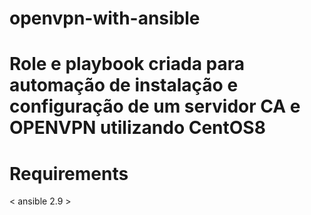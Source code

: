 # openvpn-with-ansible

# Role e playbook criada para automação de instalação e configuração de um servidor CA e OPENVPN utilizando CentOS8
# Requirements

< ansible 2.9 >
